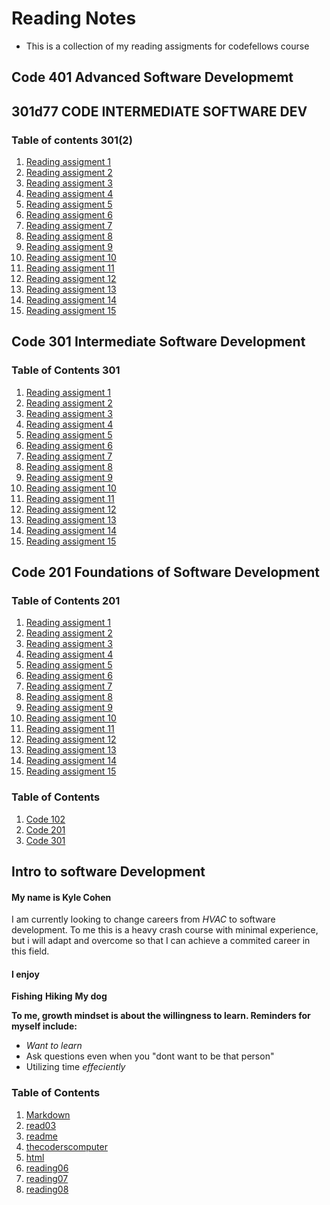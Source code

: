 # Reading Notes
- This is a collection of my reading assigments for codefellows course

## Code 401 Advanced Software Developmemt


## 301d77 CODE INTERMEDIATE SOFTWARE DEV
### Table of contents 301(2)
1. [Reading assigment 1](./301d77readings/Read01.html)
2. [Reading assigment 2](./301d77readings/Read02.html)
3. [Reading assigment 3](./301d77readings/Read03.html)
4. [Reading assigment 4](./301d77readings/Read04.html)
5. [Reading assigment 5](./301d77readings/Read05.html)
6. [Reading assigment 6](./301d77readings/Read06.html)
7. [Reading assigment 7](./301d77readings/Read07.html)
8. [Reading assigment 8](./301d77readings/Read08.html)
9. [Reading assigment 9](./301d77readings/Read09.html)
10. [Reading assigment 10](./301d77readings/Read10.html)
11. [Reading assigment 11](./301d77readings/Read11.html)
12. [Reading assigment 12](./301d77readings/Read12.html)
13. [Reading assigment 13](./301d77readings/Read13.html)
14. [Reading assigment 14]()
15. [Reading assigment 15]()


## Code 301 Intermediate Software Development
### Table of Contents 301
1. [Reading assigment 1](./CODE301readings/readClass01.html)
2. [Reading assigment 2](./CODE301readings/readClass02.html)
3. [Reading assigment 3](./CODE301readings/readClass03.html)
4. [Reading assigment 4](./CODE301readings/readClass04.html)
5. [Reading assigment 5](./CODE301readings/readClass05.html)
6. [Reading assigment 6](./CODE301readings/readClass06.html)
7. [Reading assigment 7](./CODE301readings/readClass07.html)
8. [Reading assigment 8](./CODE301readings/readClass08.html)
9. [Reading assigment 9](./CODE301readings/readClass09.html)
10. [Reading assigment 10](./CODE301readings/readClass10.html)
11. [Reading assigment 11](./CODE301readings/readClass11.html)
12. [Reading assigment 12](./CODE301readings/readClass12.html)
13. [Reading assigment 13](./CODE301readings/readClass13.html)
14. [Reading assigment 14]()
15. [Reading assigment 15]()


## Code 201 Foundations of Software Development

### Table of Contents 201
1. [Reading assigment 1](./CODE201readings/class-01.html)
2. [Reading assigment 2](./CODE201readings/class-02.html)
3. [Reading assigment 3](./CODE201readings/class-03.html)
4. [Reading assigment 4](./CODE201readings/class-04.html)
5. [Reading assigment 5](./CODE201readings/class-05.html)
6. [Reading assigment 6](./CODE201readings/class-06.html)
7. [Reading assigment 7](./CODE201readings/class-07.html)
8. [Reading assigment 8](./CODE201readings/class-08.html)
9. [Reading assigment 9](./CODE201readings/class-09.html)
10. [Reading assigment 10](./CODE201readings/class-10.html)
11. [Reading assigment 11](./CODE201readings/class-11.html)
12. [Reading assigment 12](./CODE201readings/class-12.html)
13. [Reading assigment 13](./CODE201readings/class-13.html)
14. [Reading assigment 14](./CODE201readings/class-14.html)
15. [Reading assigment 15](./CODE201readings/class-14A.html)

### Table of Contents
1. [Code 102](code102.md)
2. [Code 201](code201.md)
3. [Code 301](code301.md)



## Intro to software Development


#### My name is Kyle Cohen
I am currently looking to change careers from *HVAC* to software development.
To me this is a heavy crash course with minimal experience, but i will adapt and overcome so that I can achieve a commited career in this field.

#### I enjoy
**Fishing**
**Hiking**
**My dog**

**To me, growth mindset is about the willingness to learn. Reminders for myself include:**

- *Want to learn*
- Ask questions even when you "dont want to be that person"
- Utilizing time *effeciently*




### Table of Contents
1. [Markdown](markdown.md)
2. [read03](read03day2.md)
3. [readme](README.md)
4. [thecoderscomputer](thecoderscomputer.md)
5. [html](html.md)
6. [reading06](reading06.md)
7. [reading07](reading07.md)
8. [reading08](reading08.md)
